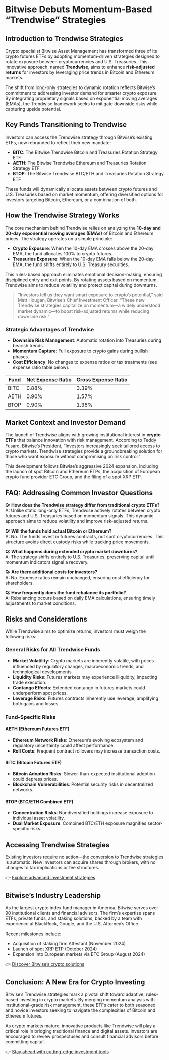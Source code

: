 # Bitwise Debuts Momentum-Based “Trendwise” Strategies  

## Introduction to Trendwise Strategies  
Crypto specialist Bitwise Asset Management has transformed three of its crypto futures ETFs by adopting momentum-driven strategies designed to rotate exposure between cryptocurrencies and U.S. Treasuries. This innovative approach, named **Trendwise**, aims to enhance **risk-adjusted returns** for investors by leveraging price trends in Bitcoin and Ethereum markets.  

The shift from long-only strategies to dynamic rotation reflects Bitwise’s commitment to addressing investor demand for smarter crypto exposure. By integrating proprietary signals based on exponential moving averages (EMAs), the Trendwise framework seeks to mitigate downside risks while capturing upside potential.  

## Key Funds Transitioning to Trendwise  
Investors can access the Trendwise strategy through Bitwise’s existing ETFs, now rebranded to reflect their new mandate:  

- **BITC**: The Bitwise Trendwise Bitcoin and Treasuries Rotation Strategy ETF  
- **AETH**: The Bitwise Trendwise Ethereum and Treasuries Rotation Strategy ETF  
- **BTOP**: The Bitwise Trendwise BTC/ETH and Treasuries Rotation Strategy ETF  

These funds will dynamically allocate assets between crypto futures and U.S. Treasuries based on market momentum, offering diversified options for investors targeting Bitcoin, Ethereum, or a combination of both.  

## How the Trendwise Strategy Works  
The core mechanism behind Trendwise relies on analyzing the **10-day and 20-day exponential moving averages (EMAs)** of Bitcoin and Ethereum prices. The strategy operates on a simple principle:  

- **Crypto Exposure**: When the 10-day EMA crosses above the 20-day EMA, the fund allocates 100% to crypto futures.  
- **Treasuries Exposure**: When the 10-day EMA falls below the 20-day EMA, the fund shifts entirely to U.S. Treasury securities.  

This rules-based approach eliminates emotional decision-making, ensuring disciplined entry and exit points. By rotating assets based on momentum, Trendwise aims to reduce volatility and protect capital during downturns.  

> “Investors tell us they want smart exposure to crypto’s potential,” said Matt Hougan, Bitwise’s Chief Investment Officer. “These new Trendwise strategies capitalize on momentum—a widely understood market dynamic—to boost risk-adjusted returns while reducing downside risk.”  

### Strategic Advantages of Trendwise  
- **Downside Risk Management**: Automatic rotation into Treasuries during bearish trends.  
- **Momentum Capture**: Full exposure to crypto gains during bullish phases.  
- **Cost Efficiency**: No changes to expense ratios or tax treatments (see expense ratio table below).  

| Fund  | Net Expense Ratio | Gross Expense Ratio |  
|-------|-------------------|---------------------|  
| BITC  | 0.88%             | 3.39%               |  
| AETH  | 0.90%             | 1.57%               |  
| BTOP  | 0.90%             | 1.36%               |  

## Market Context and Investor Demand  
The launch of Trendwise aligns with growing institutional interest in **crypto ETFs** that balance innovation with risk management. According to Teddy Fusaro, Bitwise’s President, “Investors increasingly seek tailored access to crypto markets. Trendwise strategies provide a groundbreaking solution for those who want exposure without compromising on risk control.”  

This development follows Bitwise’s aggressive 2024 expansion, including the launch of spot Bitcoin and Ethereum ETPs, the acquisition of European crypto fund provider ETC Group, and the filing of a spot XRP ETP.  

## FAQ: Addressing Common Investor Questions  

**Q: How does the Trendwise strategy differ from traditional crypto ETFs?**  
A: Unlike static long-only ETFs, Trendwise actively rotates between crypto futures and U.S. Treasuries based on momentum signals. This dynamic approach aims to reduce volatility and improve risk-adjusted returns.  

**Q: Will the funds hold actual Bitcoin or Ethereum?**  
A: No. The funds invest in futures contracts, not spot cryptocurrencies. This structure avoids direct custody risks while tracking price movements.  

**Q: What happens during extended crypto market downturns?**  
A: The strategy shifts entirely to U.S. Treasuries, preserving capital until momentum indicators signal a recovery.  

**Q: Are there additional costs for investors?**  
A: No. Expense ratios remain unchanged, ensuring cost efficiency for shareholders.  

**Q: How frequently does the fund rebalance its portfolio?**  
A: Rebalancing occurs based on daily EMA calculations, ensuring timely adjustments to market conditions.  

## Risks and Considerations  
While Trendwise aims to optimize returns, investors must weigh the following risks:  

### General Risks for All Trendwise Funds  
- **Market Volatility**: Crypto markets are inherently volatile, with prices influenced by regulatory changes, macroeconomic trends, and technological developments.  
- **Liquidity Risks**: Futures markets may experience illiquidity, impacting trade execution.  
- **Contango Effects**: Extended contango in futures markets could underperform spot prices.  
- **Leverage Risks**: Futures contracts inherently use leverage, amplifying both gains and losses.  

### Fund-Specific Risks  
#### AETH (Ethereum Futures ETF)  
- **Ethereum Network Risks**: Ethereum’s evolving ecosystem and regulatory uncertainty could affect performance.  
- **Roll Costs**: Frequent contract rollovers may increase transaction costs.  

#### BITC (Bitcoin Futures ETF)  
- **Bitcoin Adoption Risks**: Slower-than-expected institutional adoption could depress prices.  
- **Blockchain Vulnerabilities**: Potential security risks in decentralized networks.  

#### BTOP (BTC/ETH Combined ETF)  
- **Concentration Risks**: Nondiversified holdings increase exposure to individual asset volatility.  
- **Dual Market Exposure**: Combined BTC/ETH exposure magnifies sector-specific risks.  

## Accessing Trendwise Strategies  
Existing investors require no action—the conversion to Trendwise strategies is automatic. New investors can acquire shares through brokers, with no changes to tax implications or fee structures.  

👉 [Explore advanced investment strategies](https://bit.ly/okx-bonus)  

## Bitwise’s Industry Leadership  
As the largest crypto index fund manager in America, Bitwise serves over 90 institutional clients and financial advisors. The firm’s expertise spans ETFs, private funds, and staking solutions, backed by a team with experience at BlackRock, Google, and the U.S. Attorney’s Office.  

Recent milestones include:  
- Acquisition of staking firm Attestant (November 2024)  
- Launch of spot XRP ETP (October 2024)  
- Expansion into European markets via ETC Group (August 2024)  

👉 [Discover Bitwise’s crypto solutions](https://bit.ly/okx-bonus)  

## Conclusion: A New Era for Crypto Investing  
Bitwise’s Trendwise strategies mark a pivotal shift toward adaptive, rules-based investing in crypto markets. By merging momentum analysis with institutional-grade risk management, these ETFs cater to both seasoned and novice investors seeking to navigate the complexities of Bitcoin and Ethereum futures.  

As crypto markets mature, innovative products like Trendwise will play a critical role in bridging traditional finance and digital assets. Investors are encouraged to review prospectuses and consult financial advisors before committing capital.  

👉 [Stay ahead with cutting-edge investment tools](https://bit.ly/okx-bonus)  
